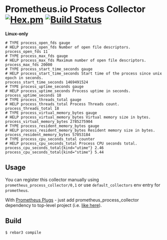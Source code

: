 Prometheus.io Process Collector [![Hex.pm](https://img.shields.io/hexpm/v//prometheus_process_collector.svg?maxAge=2592000)](https://hex.pm/packages/prometheus_process_collector) [![Build Status](https://travis-ci.org/deadtrickster/prometheus_process_collector.erl.svg?branch=master)](https://travis-ci.org/deadtrickster/prometheus_process_collector.erl)
=====

**Linux-only**

```
# TYPE process_open_fds gauge
# HELP process_open_fds Number of open file descriptors.
process_open_fds 11
# TYPE process_max_fds gauge
# HELP process_max_fds Maximum number of open file descriptors.
process_max_fds 20000
# TYPE process_start_time_seconds gauge
# HELP process_start_time_seconds Start time of the process since unix epoch in seconds.
process_start_time_seconds 1469491524
# TYPE process_uptime_seconds gauge
# HELP process_uptime_seconds Process uptime in seconds.
process_uptime_seconds 18
# TYPE process_threads_total gauge
# HELP process_threads_total Process Threads count.
process_threads_total 18
# TYPE process_virtual_memory_bytes gauge
# HELP process_virtual_memory_bytes Virtual memory size in bytes.
process_virtual_memory_bytes 2785275904
# TYPE process_resident_memory_bytes gauge
# HELP process_resident_memory_bytes Resident memory size in bytes.
process_resident_memory_bytes 57053184
# TYPE process_cpu_seconds_total counter
# HELP process_cpu_seconds_total Process CPU seconds total.
process_cpu_seconds_total{kind="utime"} 2.46
process_cpu_seconds_total{kind="stime"} 5.44
```

Usage
-----

You can register this collector manually using `prometheus_process_collector/0,1` or use `default_collectors` env entry for `prometheus`.

With [Prometheus Plugs](https://github.com/deadtrickster/prometheus-plugs) - just add prometheus_process_collector dependency to top-level project (i.e. [like here](https://github.com/deadtrickster/prometheus-plugs-example/edit/master/mix.exs)).


Build
-----

    $ rebar3 compile
